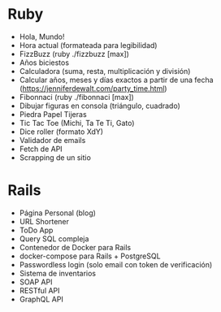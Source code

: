 # Ruby

* Hola, Mundo!
* Hora actual (formateada para legibilidad)
* FizzBuzz (ruby ./fizzbuzz [max])
* Años biciestos
* Calculadora (suma, resta, multiplicación y división)
* Calcular años, meses y días exactos a partir de una fecha (https://jenniferdewalt.com/party_time.html)
* Fibonnaci (ruby ./fibonnaci [max])
* Dibujar figuras en consola (triángulo, cuadrado)
* Piedra Papel Tijeras
* Tic Tac Toe (Michi, Ta Te Ti, Gato)
* Dice roller (formato XdY)
* Validador de emails
* Fetch de API
* Scrapping de un sitio

# Rails

* Página Personal (blog)
* URL Shortener
* ToDo App
* Query SQL compleja
* Contenedor de Docker para Rails
* docker-compose para Rails + PostgreSQL
* Passwordless login (solo email con token de verificación)
* Sistema de inventarios
* SOAP API
* RESTful API
* GraphQL API
